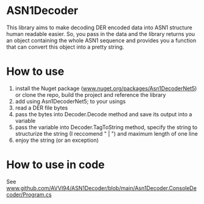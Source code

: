 # ASN1Decoder
This library aims to make decoding DER encoded data into ASN1 structure human readable easier. So, you pass in the data and the library returns you an object containing the whole ASN1 sequence and provides you a function that can convert this object into a pretty string.

# How to use
1. install the Nuget package (www.nuget.org/packages/Asn1DecoderNet5) or clone the repo, build the project and reference the library
2. add using Asn1DecoderNet5; to your usings
3. read a DER file bytes
4. pass the bytes into Decoder.Decode method and save its output into a variable
5. pass the variable into Decoder.TagToString method, specify the string to structurize the string (I reccomend " | ") and maximum length of one line
6. enjoy the string (or an exception)

# How to use in code
See www.github.com/AVVI94/ASN1Decoder/blob/main/Asn1Decoder.ConsoleDecoder/Program.cs
